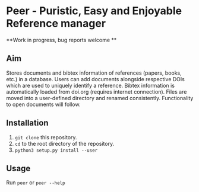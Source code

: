 
Peer - Puristic, Easy and Enjoyable Reference manager
=====================================================

**Work in progress, bug reports welcome **

Aim
---
Stores documents and bibtex information of references (papers, books, etc.) in a database.
Users can add documents alongside respective DOIs which are used to uniquely identify a reference.
Bibtex information is automatically loaded from doi.org (requires internet connection).
Files are moved into a user-defined directory and renamed consistently.
Functionality to open documents will follow.

Installation
------------

1. `git clone` this repository.
2. `cd` to the root directory of the repository.
3. `python3 setup.py install --user`

Usage
-----

Run `peer` or `peer --help`

